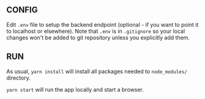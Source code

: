CONFIG
---

Edit `.env` file to setup the backend endpoint (optional - if you want to point it to localhost or elsewhere). Note that `.env` is in `.gitignore` so your local changes won't be added to git repository unless you explicitly add them.

RUN
---

As usual, `yarn install` will install all packages needed to `node_modules/` directory.

`yarn start` will run the app locally and start a browser.
